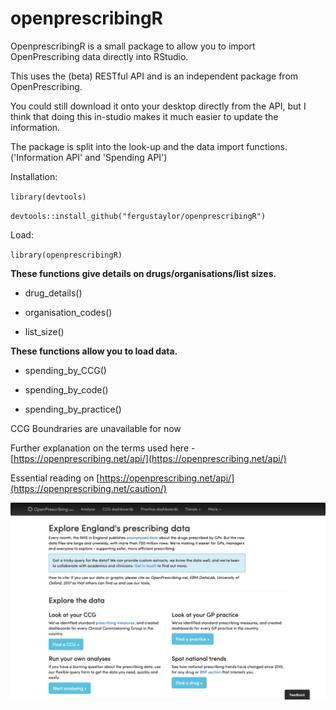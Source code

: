 # openprescribingR

OpenprescribingR is a small package to allow you to import OpenPrescribing data directly into RStudio.

This uses the (beta) RESTful API and is an independent package from OpenPrescribing.

You could still download it onto your desktop directly from the API, but I think that doing this in-studio makes it much easier to update the information.

The package is split into the look-up and the data import functions.
('Information API' and 'Spending API')

Installation:

`library(devtools)`

`devtools::install_github("fergustaylor/openprescribingR")`

Load:

`library(openprescribingR)`


__These functions give details on drugs/organisations/list sizes.__

 *  drug_details()

 *  organisation_codes()
 
 *  list_size()

__These functions allow you to load data.__

 *  spending_by_CCG()

 *  spending_by_code()

 *  spending_by_practice()

CCG Boundraries are unavailable for now

Further explanation on the terms used here - [https://openprescribing.net/api/](https://openprescribing.net/api/)

Essential reading on [https://openprescribing.net/api/](https://openprescribing.net/caution/)

![Picture](openpres.png)
